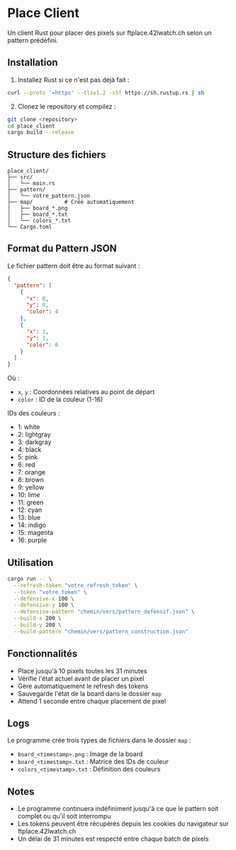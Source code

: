 # Place Client

Un client Rust pour placer des pixels sur ftplace.42lwatch.ch selon un pattern prédéfini.

## Installation

1. Installez Rust si ce n'est pas déjà fait :
```bash
curl --proto '=https' --tlsv1.2 -sSf https://sh.rustup.rs | sh
```

2. Clonez le repository et compilez :
```bash
git clone <repository>
cd place_client
cargo build --release
```

## Structure des fichiers

```
place_client/
├── src/
│   └── main.rs
├── pattern/
│   └── votre_pattern.json
├── map/          # Créé automatiquement
│   ├── board_*.png
│   ├── board_*.txt
│   └── colors_*.txt
└── Cargo.toml
```

## Format du Pattern JSON

Le fichier pattern doit être au format suivant :
```json
{
  "pattern": [
    {
      "x": 0,
      "y": 0,
      "color": 4
    },
    {
      "x": 1,
      "y": 1,
      "color": 6
    }
  ]
}
```

Où :
- `x`, `y` : Coordonnées relatives au point de départ
- `color` : ID de la couleur (1-16)

IDs des couleurs :
- 1: white
- 2: lightgray
- 3: darkgray
- 4: black
- 5: pink
- 6: red
- 7: orange
- 8: brown
- 9: yellow
- 10: lime
- 11: green
- 12: cyan
- 13: blue
- 14: indigo
- 15: magenta
- 16: purple

## Utilisation

```bash
cargo run -- \
  --refresh-token "votre_refresh_token" \
  --token "votre_token" \
  --defensive-x 100 \
  --defensive-y 100 \
  --defensive-pattern "chemin/vers/pattern_defensif.json" \
  --build-x 200 \
  --build-y 200 \
  --build-pattern "chemin/vers/pattern_construction.json"
```

## Fonctionnalités

- Place jusqu'à 10 pixels toutes les 31 minutes
- Vérifie l'état actuel avant de placer un pixel
- Gère automatiquement le refresh des tokens
- Sauvegarde l'état de la board dans le dossier `map`
- Attend 1 seconde entre chaque placement de pixel

## Logs

Le programme crée trois types de fichiers dans le dossier `map` :
- `board_<timestamp>.png` : Image de la board
- `board_<timestamp>.txt` : Matrice des IDs de couleur
- `colors_<timestamp>.txt` : Définition des couleurs

## Notes

- Le programme continuera indéfiniment jusqu'à ce que le pattern soit complet ou qu'il soit interrompu
- Les tokens peuvent être récupérés depuis les cookies du navigateur sur ftplace.42lwatch.ch
- Un délai de 31 minutes est respecté entre chaque batch de pixels